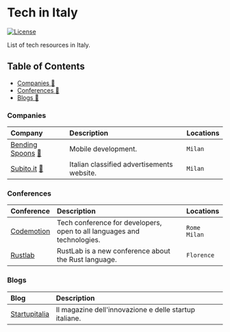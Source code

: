 # Tech in Italy

[![License](https://img.shields.io/badge/license-MIT-blue.svg)](https://github.com/amallia/awesome-italian-tech-companies/blob/master/LICENSE)

List of tech resources in Italy.


## Table of Contents
- [Companies :office:](#companies)
- [Conferences :ticket:](#conferences)
- [Blogs :link:](#blogs)


### Companies

| Company | Description | Locations |
| :------ | :---------- | :-------- |
| [Bending Spoons](https://bendingspoons.com/) [:rocket:](https://bendingspoons.com/careers.html) | Mobile development. |  `Milan` |
| [Subito.it](https://subito.it/) [:rocket:](https://info.subito.it/lavora-con-noi.htm) | Italian classified advertisements website. |  `Milan` |


### Conferences

| Conference | Description | Locations |
| :------ | :---------- | :-------- |
| [Codemotion](https://www.codemotion.com/) | Tech conference for developers, open to all languages and technologies. |  `Rome` `Milan` |
| [Rustlab](https://www.rustlab.it/) | RustLab is a new conference about the Rust language. |  `Florence` |


### Blogs

| Blog | Description |
| :------ | :---------- |
| [Startupitalia](https://startupitalia.eu/) | Il magazine dell'innovazione e delle startup italiane. | 
